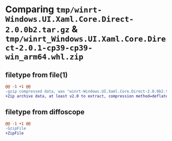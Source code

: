 # Comparing `tmp/winrt-Windows.UI.Xaml.Core.Direct-2.0.0b2.tar.gz` & `tmp/winrt_Windows.UI.Xaml.Core.Direct-2.0.1-cp39-cp39-win_arm64.whl.zip`

## filetype from file(1)

```diff
@@ -1 +1 @@
-gzip compressed data, was "winrt-Windows.UI.Xaml.Core.Direct-2.0.0b2.tar", last modified: Sat Dec  2 18:27:31 2023, max compression
+Zip archive data, at least v2.0 to extract, compression method=deflate
```

## filetype from diffoscope

```diff
@@ -1 +1 @@
-GzipFile
+ZipFile
```

